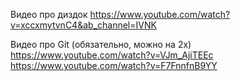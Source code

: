 Видео про диздок
https://www.youtube.com/watch?v=xccxmytvnC4&ab_channel=IVNK

Видео про Git (обязательно, можно на 2х)
https://www.youtube.com/watch?v=VJm_AjiTEEc
https://www.youtube.com/watch?v=F7FnnfnB9YY
